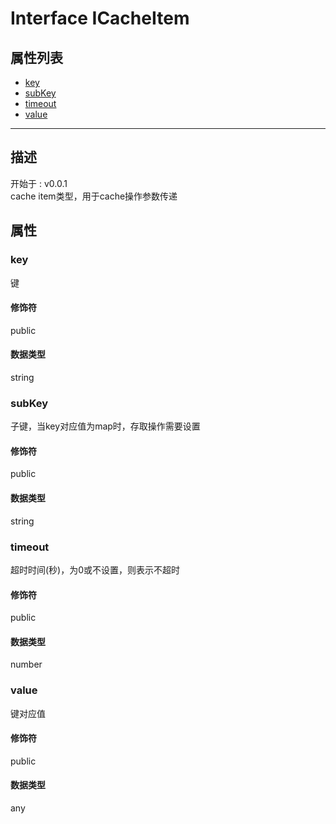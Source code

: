 # Interface ICacheItem
## 属性列表
+ [key](#PROP_key)
+ [subKey](#PROP_subKey)
+ [timeout](#PROP_timeout)
+ [value](#PROP_value)
  
---
## 描述
<font class="since">开始于 : v0.0.1</font>  
cache item类型，用于cache操作参数传递  
## 属性
### <a id="PROP_key">key</a>
键  
#### 修饰符
<font class="modifier">public</font>  
#### 数据类型
<font class='datatype'>string</font>  
### <a id="PROP_subKey">subKey</a>
子键，当key对应值为map时，存取操作需要设置  
#### 修饰符
<font class="modifier">public</font>  
#### 数据类型
<font class='datatype'>string</font>  
### <a id="PROP_timeout">timeout</a>
超时时间(秒)，为0或不设置，则表示不超时  
#### 修饰符
<font class="modifier">public</font>  
#### 数据类型
<font class='datatype'>number</font>  
### <a id="PROP_value">value</a>
键对应值  
#### 修饰符
<font class="modifier">public</font>  
#### 数据类型
<font class='datatype'>any</font>  
